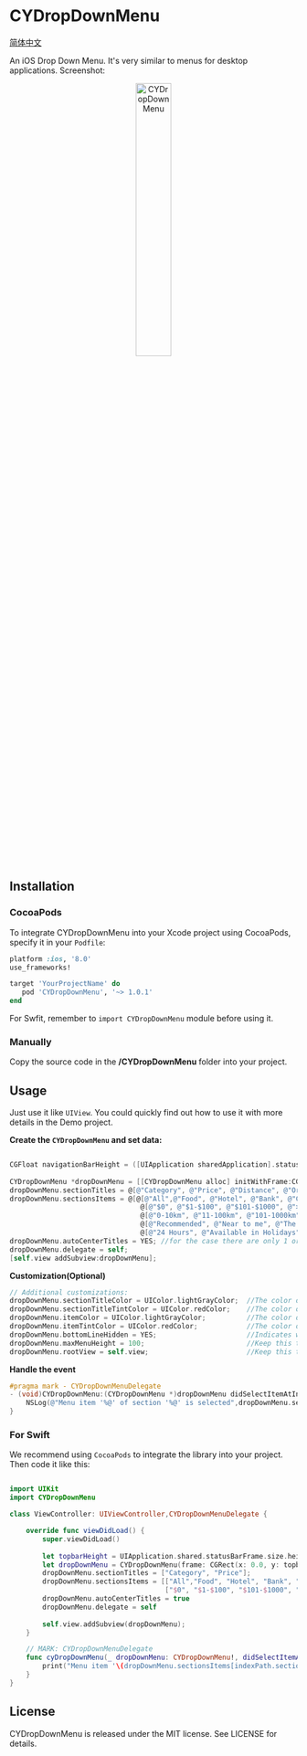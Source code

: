 # CYDropDownMenu
[简体中文](https://github.com/chenyun122/CYDropDownMenu/blob/master/README_CN.md)   

An iOS Drop Down Menu. It's very similar to menus for desktop applications. Screenshot:  

<p align="center" >
<img src="https://github.com/chenyun122/CYDropDownMenu/blob/master/ScreenShots/CYDropDownMenu.gif?raw=true" alt="CYDropDownMenu" title="CYDropDownMenu" width="35%" height="35%" />
</p>

## Installation
###  CocoaPods
To integrate CYDropDownMenu into your Xcode project using CocoaPods, specify it in your `Podfile`:
```ruby
platform :ios, '8.0'
use_frameworks!

target 'YourProjectName' do
   pod 'CYDropDownMenu', '~> 1.0.1'
end
```
For Swfit, remember to `import CYDropDownMenu` module before using it.

###  Manually
Copy the source code in the **/CYDropDownMenu** folder into your project.  

## Usage
Just use it like `UIView`. You could quickly find out how to use it with more details in the Demo project.

**Create the `CYDropDownMenu` and set data:**
```Objective-C

CGFloat navigationBarHeight = ([UIApplication sharedApplication].statusBarFrame.size.height + (self.navigationController.navigationBar.frame.size.height ?: 0.0));
    
CYDropDownMenu *dropDownMenu = [[CYDropDownMenu alloc] initWithFrame:CGRectMake(0, navigationBarHeight, self.view.frame.size.width, 45)];
dropDownMenu.sectionTitles = @[@"Category", @"Price", @"Distance", @"Order", @"More"];
dropDownMenu.sectionsItems = @[@[@"All",@"Food", @"Hotel", @"Bank", @"Cinema", @"Entertainment"],
                                @[@"$0", @"$1-$100", @"$101-$1000", @">$1000"],
                                @[@"0-10km", @"11-100km", @"101-1000km", @">1000km"],
                                @[@"Recommended", @"Near to me", @"The highest sales", @"Hots"],
                                @[@"24 Hours", @"Available in Holidays"]];
dropDownMenu.autoCenterTitles = YES; //for the case there are only 1 or 2 titles, we center them.
dropDownMenu.delegate = self;
[self.view addSubview:dropDownMenu];
```


**Customization(Optional)**
```Objective-C
// Additional customizations:
dropDownMenu.sectionTitleColor = UIColor.lightGrayColor;  //The color of top titles
dropDownMenu.sectionTitleTintColor = UIColor.redColor;    //The color of top selected titles
dropDownMenu.itemColor = UIColor.lightGrayColor;          //The color of menu item
dropDownMenu.itemTintColor = UIColor.redColor;            //The color of selected menu item
dropDownMenu.bottomLineHidden = YES;                      //Indicates whether display the bottom line
dropDownMenu.maxMenuHeight = 100;                         //Keep this to nil usually. The Menu height is automatically calculated, and limited in rootview's height. Set this property if you want to limit the height precisely.
dropDownMenu.rootView = self.view;                        //Keep this to nil usually. The ViewController's view will be considered as rootView if the property is not set. Set this property to limite the DropDownMenu and its actions into a particular SubView.
```


**Handle the event**
```Objective-C
#pragma mark - CYDropDownMenuDelegate
- (void)CYDropDownMenu:(CYDropDownMenu *)dropDownMenu didSelectItemAtIndexPath:(NSIndexPath *)indexPath {
    NSLog(@"Menu item '%@' of section '%@' is selected",dropDownMenu.sectionsItems[indexPath.section][indexPath.row], dropDownMenu.sectionTitles[indexPath.section]);
}
```


### For Swift  
We recommend using `CocoaPods` to integrate the library into your project. Then code it like this:
```Swift

import UIKit
import CYDropDownMenu

class ViewController: UIViewController,CYDropDownMenuDelegate {

    override func viewDidLoad() {
        super.viewDidLoad()
        
        let topbarHeight = UIApplication.shared.statusBarFrame.size.height + (self.navigationController != nil ? self.navigationController!.navigationBar.frame.size.height : CGFloat(0.0))
        let dropDownMenu = CYDropDownMenu(frame: CGRect(x: 0.0, y: topbarHeight, width: self.view.frame.size.width, height: 45.0))
        dropDownMenu.sectionTitles = ["Category", "Price"];
        dropDownMenu.sectionsItems = [["All","Food", "Hotel", "Bank", "Cinema", "Entertainment"],
                                      ["$0", "$1-$100", "$101-$1000", ">$1000"]];
        dropDownMenu.autoCenterTitles = true
        dropDownMenu.delegate = self
        
        self.view.addSubview(dropDownMenu);
    }

    // MARK: CYDropDownMenuDelegate
    func cyDropDownMenu(_ dropDownMenu: CYDropDownMenu!, didSelectItemAt indexPath: IndexPath!) {
        print("Menu item '\(dropDownMenu.sectionsItems[indexPath.section][indexPath.row])' of section '\(dropDownMenu.sectionTitles[indexPath.section])' is selected")
    }
}

```

## License
CYDropDownMenu is released under the MIT license. See LICENSE for details.